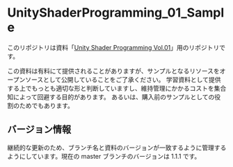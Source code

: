 # UnityShaderProgramming_01_Sample

このリポジトリは資料「[Unity Shader Programming Vol.01](https://xjine.booth.pm/items/931290)」用のリポジトリです。

この資料は有料にて提供されることがありますが、サンプルとなるリソースをオープンソースとして公開していることをご了承ください。
学習資料として提供する上でもっとも適切な形と判断していますし、維持管理にかかるコストを集合知によって回避する目的があります。
あるいは、購入前のサンプルとしての役割のためでもあります。

## バージョン情報

継続的な更新のため、ブランチ名と資料のバージョンが一致するように管理するようにしています。現在の master ブランチのバージョンは 1.1.1 です。

